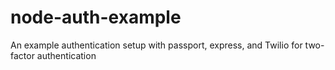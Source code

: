 node-auth-example
=================

An example authentication setup with passport, express, and Twilio for two-factor authentication